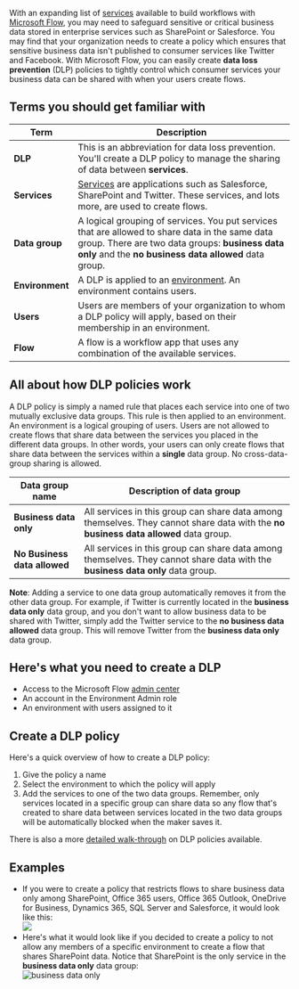 With an expanding list of [services](https://flow.microsoft.com/services) available to build workflows with [Microsoft Flow](https://flow.microsoft.com), you may need to safeguard sensitive or critical business data stored in enterprise services such as SharePoint or Salesforce. You may find that your organization needs to create a policy which ensures that sensitive business data isn't published to consumer services like Twitter and Facebook. With Microsoft Flow, you can easily create **data loss prevention** (DLP) policies to tightly control which consumer services your business data can be shared with when your users create flows.  

## Terms you should get familiar with

| Term | Description |
| --- | --- |
| **DLP** |This is an abbreviation for data loss prevention. You'll create a DLP policy to manage the sharing of data between **services**. |
| **Services** |[Services](https://flow.microsoft.com/services) are applications such as Salesforce, SharePoint and Twitter. These services, and lots more, are used to create flows. |
| **Data group** |A logical grouping of services. You put services that are allowed to share data in the same data group. There are two data groups: **business data only** and the **no business data allowed** data group. |
| **Environment** |A DLP is applied to an [environment](../environments-overview-admin.md). An environment contains users. |
| **Users** |Users are members of your organization to whom a DLP policy will apply, based on their membership in an environment. |
| **Flow** |A flow is a workflow app that uses any combination of the available services. |

## All about how DLP policies work
A DLP policy is simply a named rule that places each service into one of two mutually exclusive data groups. This rule is then applied to an environment. An environment is a logical grouping of users. Users are not allowed to create flows that share data between the services you placed in the different data groups. In other words, your users can only create flows that share data between the services within a **single** data group. No cross-data-group sharing is allowed.  

| **Data group name** | **Description of data group** |
| --- | --- |
| **Business data only** |All services in this group can share data among themselves. They cannot share data with the **no business data allowed** data group. |
| **No Business data allowed** |All services in this group can share data among themselves. They cannot share data with the **business data only** data group. |

**Note**: Adding a service to one data group automatically removes it from the other data group. For example, if Twitter is currently located in the **business data only** data group, and you don't want to allow business data to be shared with Twitter, simply add the Twitter service to the **no business data allowed** data group. This will remove Twitter from the **business data only** data group.

## Here's what you need to create a DLP
* Access to the Microsoft Flow [admin center](https://admin.flow.microsoft.com)  
* An account in the Environment Admin role  
* An environment with users assigned to it  

## Create a DLP policy
Here's a quick overview of how to create a DLP policy:  

1. Give the policy a name
2. Select the environment to which the policy will apply
3. Add the services to one of the two data groups. Remember, only services located in a specific group can share data so any flow that's created to share data between services located in the two data groups will be automatically blocked when the maker saves it.  

There is also a more [detailed walk-through](../prevent-data-loss.md) on DLP policies available.  

## Examples
* If you were to create a policy that restricts flows to share business data only among SharePoint, Office 365 users, Office 365 Outlook, OneDrive for Business, Dynamics 365, SQL Server and Salesforce, it would look like this:  
  ![](./media/learning-data-loss-prevention/a-few-business-centric-services.png)  
* Here's what it would look like if you decided to create a policy to not allow any members of a specific environment to create a flow that shares SharePoint data. Notice that SharePoint is the only service in the **business data only** data group:  
  ![business data only](./media/learning-data-loss-prevention/sharepoint-only-no-sharing-guided-learning.png)

